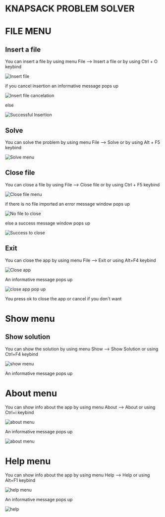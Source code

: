 # KNAPSACK PROBLEM SOLVER

# FILE MENU

## Insert a file

You can insert a file by using menu File --> Insert a file or by using Ctrl + O keybind

<p><img src = "images/file_menu/insert a file.png" title="Insert file"/> </p>

if you cancel insertion an informative message pops up

<p><img src = "images/file_menu/no file added.png" title = "Insert file cancelation"/> </p>

else

<p><img src = "images/file_menu/success.png" title="Successful Insertion"/> </p>

## Solve

You can solve the problem by using menu File --> Solve or by using Alt + F5 keybind

<p><img src = "images/file_menu/solve menu.png" title= "Solve menu"/></p>


## Close file

You can close a file by using File --> Close file or by using Ctrl + F5 keybind

<p><img src= "images/file_menu/close file menu.png" title="Close file menu"/> </p>

if there is no file imported an error message window pops up

<p><img src= "images/file_menu/no file to close.png" title="No file to close"/> </p>

else a success message window pops up

<p><img src= "images/file_menu/close file success.png" title="Success to close"/> </p>

## Exit


You can close the app by using menu File --> Exit or using Alt+F4 keybind

<p><img src = "images/file_menu/exit menu.png" title="Close app"/></p> 

An informative message pops up

<p><img src ="images/file_menu/exit menu pop up.png" title="close app pop up"/> </p>

You press ok to close the app or cancel if you don't want



# Show menu

## Show solution

You can show the solution by using menu Show --> Show Solution or using Ctrl+F4 keybind

<p><img src ="images/show_menu/show menu.png" title="show menu"/> </p>

An informative message pops up


# About menu

You can show info about the app by using menu About --> About or using Ctrl+i keybind

<p><img src="images/about_menu/about menu.png" title="about menu"/></p>

An informative message pops up

<p><img src="images/about_menu/about.png" title="about menu"/></p> 

# Help menu

You can show info about the app by using menu Help --> Help or using Alt+F1 keybind

<p><img src="images/help_menu/help menu.png" title="help menu"/></p>

An informative message pops up

<p><img src="images/help_menu/help.png" title="help"/></p> 
